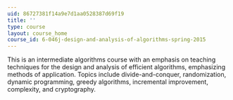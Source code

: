 ```yaml
---
uid: 86727381f14a9e7d1aa0528387d69f19
title: ''
type: course
layout: course_home
course_id: 6-046j-design-and-analysis-of-algorithms-spring-2015
---
```

This is an intermediate algorithms course with an emphasis on teaching techniques for the design and analysis of efficient algorithms, emphasizing methods of application. Topics include divide-and-conquer, randomization, dynamic programming, greedy algorithms, incremental improvement, complexity, and cryptography.
